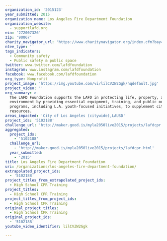 ```yaml
---
organization_id: '2015123'
year_submitted: 2015
organization_name: Los Angeles Fire Department Foundation
organization_website:
  - supportlafd.org
ein: '272007326'
zip: '90067'
charity_navigator_url: 'https://www.charitynavigator.org/index.cfm?bay=search.profile&ein=272007326'
ntee_type: ''
tags_indicators:
  - Community safety
  - Public safety & public space
twitter: www.twitter.com/lafdfoundation
instagram: www.instagram.com/lafdfoundation
facebook: www.facebook.com/lafdfoundation
org_type: Nonprofit
project_image: 'https://img.youtube.com/vi/lilCVZW2Ggk/hqdefault.jpg'
project_video: ''
org_summary: >-
  The LAFD Foundation supports the LAFD in protecting life, property, and the
  environment by providing essential equipment, training, and public outreach
  programs, including L.A. youth-focused initiatives, to supplement city
  resources.
areas_impacted: 'City of Los Angeles (citywide),LAUSD'
project_ids: '5102188'
challenge_url: 'http://maker.good.is/myla2050live2015/projects/lafdcpr.html'
aggregated:
  project_ids:
    - '5102188'
  challenge_url:
    - 'http://maker.good.is/myla2050live2015/projects/lafdcpr.html'
  year_submitted:
    - '2015'
title: Los Angeles Fire Department Foundation
uri: /organizations/los-angeles-fire-department-foundation/
extrapolated_project_ids:
  - '5102188'
project_titles_from_extrapolated_project_ids:
  - High School CPR Training
project_titles:
  - High School CPR Training
project_titles_from_project_ids:
  - High School CPR Training
original_project_titles:
  - High School CPR Training
original_project_ids:
  - '5102188'
youtube_video_identifier: lilCVZW2Ggk

---
```

